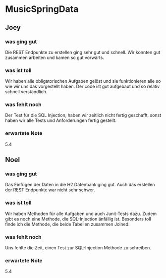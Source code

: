 # MusicSpringData

## Joey
### was ging gut
Die REST Endpunkte zu erstellen ging
sehr gut und schnell. Wir konnten 
gut zusammen arbeiten und kamen so gut
vorwärts.
### was ist toll
Wir haben alle obligatorischen Aufgaben
gelöst und sie funktionieren alle so 
wie wir uns das vorgestellt haben. Der 
code ist gut aufgebaut und so relativ 
schnell verständlich.
### was fehlt noch
Der Test für die SQL Injection, haben wir
zeitlich nicht fertig geschafft, sonst haben
wir alle Tests und Anforderungen fertig 
gestellt.
### erwartete Note
5.4

## Noel

### was ging gut
Das Einfügen der Daten in die H2 Datenbank ging gut. 
Auch das erstellen der REST Endpunkte war nicht sehr schwer.
### was ist toll
Wir haben Methoden für alle Aufgaben und auch Junit-Tests dazu. 
Zudem gibt es noch eine Methode, die SQL-Injection änfällig ist.
Besonders toll finde ich die Methode, die beide Tabellen zusammen Joined.
### was fehlt noch
Uns fehlte die Zeit, einen Test zur SQL-Injection Methode zu schreiben.
### erwartete Note
5.4